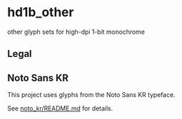 # hd1b_other

other glyph sets for high-dpi 1-bit monochrome


## Legal

## Noto Sans KR

This project uses glyphs from the Noto Sans KR typeface.

See [noto_kr/README.md](noto_kr/README.md) for details.
